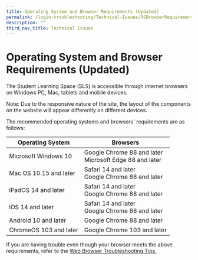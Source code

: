 ```yaml
---
title: Operating System and Browser Requirements (Updated)
permalink: /login-troubleshooting/Technical-Issues/OSBrowserRequirements/
description: ""
third_nav_title: Technical Issues
---
```

Operating System and Browser Requirements (Updated)
===================================================

 
 The Student Learning Space (SLS) is accessible through internet browsers on Windows PC, Mac, tablets and mobile devices.

 Note: Due to the responsive nature of the site, the layout of the components on the website will appear differently on different devices.

 The recommended operating systems and browsers' requirements are as follows:

|Operating System|Browsers|
|--- |--- |
|Microsoft Windows 10|Google Chrome 88 and later <br>               Microsoft Edge 88 and later|
|Mac OS 10.15 and later|Safari 14 and later <br> Google Chrome 88 and later|
|iPadOS 14 and later|Safari 14 and later <br>     Google Chrome 88 and later|
|iOS 14 and later|Safari 14 and later <br>                          Google Chrome 88 and later|
|Android 10 and later|Google Chrome 88 and later|
|ChromeOS 103 and later|Google Chrome 103 and later|


   

 If you are having trouble even though your browser meets the above requirements, refer to the [Web Browser Troubleshooting Tips.](../../logintroubleshooting/LoginTroubleshooting/WebBrowserTroubleshooting.html)

              